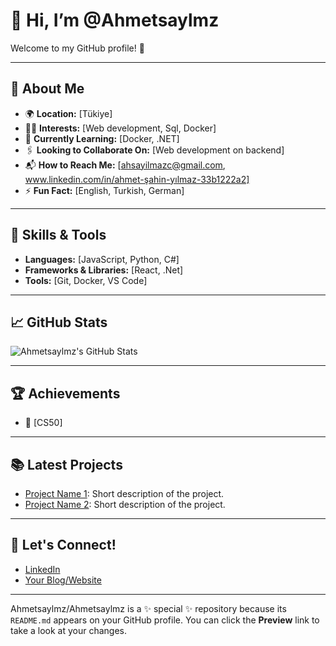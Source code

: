 # 👋 Hi, I’m @Ahmetsaylmz

Welcome to my GitHub profile! 🚀

---

## 👀 About Me

- 🌍 **Location:** [Tükiye]
- 👩‍💻 **Interests:** [Web development, Sql, Docker]
- 🌱 **Currently Learning:** [Docker, .NET]
- 🖇️ **Looking to Collaborate On:** [Web development on backend]
- 📬 **How to Reach Me:** [ahsayilmazc@gmail.com, www.linkedin.com/in/ahmet-şahin-yılmaz-33b1222a2]
- ⚡ **Fun Fact:** [English, Turkish, German]

---

## 🚀 Skills & Tools

- **Languages:** [JavaScript, Python, C#]
- **Frameworks & Libraries:** [React, .Net]
- **Tools:** [Git, Docker, VS Code]

---

## 📈 GitHub Stats

![Ahmetsaylmz's GitHub Stats](https://github-readme-stats.vercel.app/api?username=Ahmetsaylmz&show_icons=true&theme=radical)

---

## 🏆 Achievements

- 🌟 [CS50]

---

## 📚 Latest Projects

- [Project Name 1](link-to-project): Short description of the project.
- [Project Name 2](link-to-project): Short description of the project.

---

## 💬 Let's Connect!

- [LinkedIn](www.linkedin.com/in/ahmet-şahin-yılmaz-33b1222a2)
- [Your Blog/Website](your-website)

---

Ahmetsaylmz/Ahmetsaylmz is a ✨ special ✨ repository because its `README.md` appears on your GitHub profile. You can click the **Preview** link to take a look at your changes.
